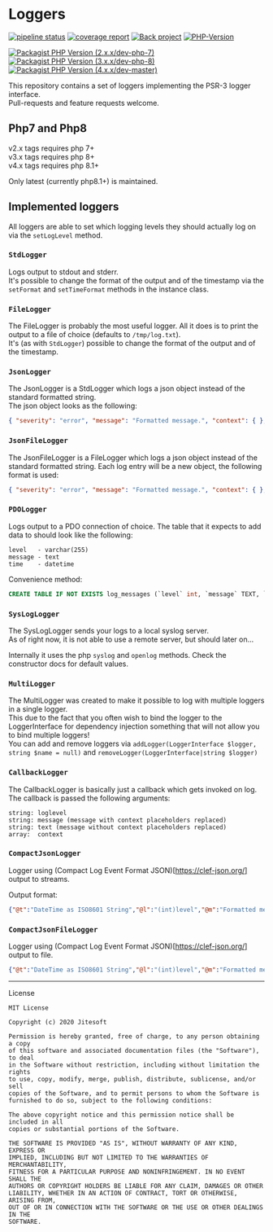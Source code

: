 # Loggers

[![pipeline status](https://gitlab.com/jitesoft/open-source/php/loggers/badges/master/pipeline.svg)](https://gitlab.com/jitesoft/open-source/php/loggers/commits/master)
[![coverage report](https://gitlab.com/jitesoft/open-source/php/loggers/badges/master/coverage.svg)](https://gitlab.com/jitesoft/open-source/php/loggers/commits/master)
[![Back project](https://img.shields.io/badge/Open%20Collective-Tip%20the%20devs!-blue.svg)](https://opencollective.com/jitesoft-open-source)
[![PHP-Version](https://img.shields.io/packagist/php-v/jitesoft/loggers.svg)](https://packagist.org/packages/jitesoft/loggers) 

[![Packagist PHP Version (2.x.x/dev-php-7)](https://img.shields.io/badge/v2.x-%3E%3D7.4.2%7C%3E%3D8-blue)](https://packagist.org/packages/jitesoft/loggers)
[![Packagist PHP Version (3.x.x/dev-php-8)](https://img.shields.io/badge/v3.x-%3E%3D8-blue)](https://packagist.org/packages/jitesoft/loggers)
[![Packagist PHP Version (4.x.x/dev-master)](https://img.shields.io/badge/v4.x-%3E%3D8.1-blue)](https://packagist.org/packages/jitesoft/loggers)


This repository contains a set of loggers implementing the PSR-3 logger interface.  
Pull-requests and feature requests welcome.

## Php7 and Php8

v2.x tags requires php 7+  
v3.x tags requires php 8+  
v4.x tags requires php 8.1+  

Only latest (currently php8.1+) is maintained.

## Implemented loggers

All loggers are able to set which logging levels they should actually log on via the `setLogLevel` method.

### `StdLogger`

Logs output to stdout and stderr.  
It's possible to change the format of the output and of the timestamp via the `setFormat` and `setTimeFormat` methods
in the instance class.

### `FileLogger`

The FileLogger is probably the most useful logger. All it does is to print the output to a file of choice 
(defaults to `/tmp/log.txt`).  
It's (as with `StdLogger`) possible to change the format of the output and of the timestamp.

### `JsonLogger`

The JsonLogger is a StdLogger which logs a json object instead of the standard
formatted string.  
The json object looks as the following:

```json
{ "severity": "error", "message": "Formatted message.", "context": { }, "time": "1977-04-22T06:00:00Z", "ts": 230533200 }
```

### `JsonFileLogger`

The JsonFileLogger is a FileLogger which logs a json object instead of
the standard formatted string.
Each log entry will be a new object, the following format is used:

```json
{ "severity": "error", "message": "Formatted message.", "context": { }, "time": "1977-04-22T06:00:00Z", "ts": 230533200 }
```

### `PDOLogger`

Logs output to a PDO connection of choice. The table that it expects to add data to should look like the following:

```text
level   - varchar(255)
message - text
time    - datetime
```

Convenience method:

```sql
CREATE TABLE IF NOT EXISTS log_messages (`level` int, `message` TEXT, `time` TIME )
``` 

### `SysLogLogger`

The SysLogLogger sends your logs to a local syslog server.  
As of right now, it is not able to use a remote server, but should later on...

Internally it uses the php `syslog` and `openlog` methods. Check the constructor docs for default values.

### `MultiLogger`

The MultiLogger was created to make it possible to log with multiple loggers in a single logger.  
This due to the fact that you often wish to bind the logger to the LoggerInterface for dependency injection
something that will not allow you to bind multiple loggers!  
You can add and remove loggers via `addLogger(LoggerInterface $logger, string $name = null)` 
and `removeLogger(LoggerInterface|string $logger)`

### `CallbackLogger`

The CallbackLogger is basically just a callback which gets invoked on log. 
The callback is passed the following arguments:

```text
string: loglevel
string: message (message with context placeholders replaced)
string: text (message without context placeholders replaced)
array:  context
```

### `CompactJsonLogger`

Logger using (Compact Log Event Format JSON)[https://clef-json.org/] output to streams.

Output format:

```json
{"@t":"DateTime as ISO8601 String","@l":"(int)level","@m":"Formatted message","@mt":"Message template","@r": {"context-key": "context-value"}}
```

### `CompactJsonFileLogger`

Logger using (Compact Log Event Format JSON)[https://clef-json.org/] output to file.

```json
{"@t":"DateTime as ISO8601 String","@l":"(int)level","@m":"Formatted message","@mt":"Message template","@r": {"context-key": "context-value"}}
```

----

License

```text
MIT License

Copyright (c) 2020 Jitesoft

Permission is hereby granted, free of charge, to any person obtaining a copy
of this software and associated documentation files (the "Software"), to deal
in the Software without restriction, including without limitation the rights
to use, copy, modify, merge, publish, distribute, sublicense, and/or sell
copies of the Software, and to permit persons to whom the Software is
furnished to do so, subject to the following conditions:

The above copyright notice and this permission notice shall be included in all
copies or substantial portions of the Software.

THE SOFTWARE IS PROVIDED "AS IS", WITHOUT WARRANTY OF ANY KIND, EXPRESS OR
IMPLIED, INCLUDING BUT NOT LIMITED TO THE WARRANTIES OF MERCHANTABILITY,
FITNESS FOR A PARTICULAR PURPOSE AND NONINFRINGEMENT. IN NO EVENT SHALL THE
AUTHORS OR COPYRIGHT HOLDERS BE LIABLE FOR ANY CLAIM, DAMAGES OR OTHER
LIABILITY, WHETHER IN AN ACTION OF CONTRACT, TORT OR OTHERWISE, ARISING FROM,
OUT OF OR IN CONNECTION WITH THE SOFTWARE OR THE USE OR OTHER DEALINGS IN THE
SOFTWARE.
```
